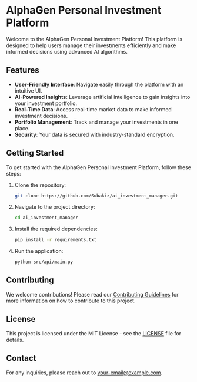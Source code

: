 # AlphaGen Personal Investment Platform

Welcome to the AlphaGen Personal Investment Platform! This platform is designed to help users manage their investments efficiently and make informed decisions using advanced AI algorithms.

## Features

- **User-Friendly Interface**: Navigate easily through the platform with an intuitive UI.
- **AI-Powered Insights**: Leverage artificial intelligence to gain insights into your investment portfolio.
- **Real-Time Data**: Access real-time market data to make informed investment decisions.
- **Portfolio Management**: Track and manage your investments in one place.
- **Security**: Your data is secured with industry-standard encryption.

## Getting Started

To get started with the AlphaGen Personal Investment Platform, follow these steps:

1. Clone the repository:
   ```bash
   git clone https://github.com/Subakiz/ai_investment_manager.git
   ```

2. Navigate to the project directory:
   ```bash
   cd ai_investment_manager
   ```

3. Install the required dependencies:
   ```bash
   pip install -r requirements.txt
   ```

4. Run the application:
   ```bash
   python src/api/main.py
   ```

## Contributing

We welcome contributions! Please read our [Contributing Guidelines](CONTRIBUTING.md) for more information on how to contribute to this project.

## License

This project is licensed under the MIT License - see the [LICENSE](LICENSE) file for details.

## Contact

For any inquiries, please reach out to [your-email@example.com](mailto:your-email@example.com).